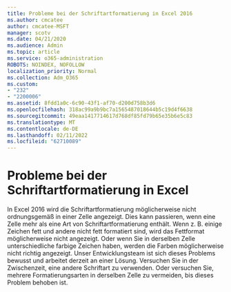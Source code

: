 ```yaml
---
title: Probleme bei der Schriftartformatierung in Excel 2016
ms.author: cmcatee
author: cmcatee-MSFT
manager: scotv
ms.date: 04/21/2020
ms.audience: Admin
ms.topic: article
ms.service: o365-administration
ROBOTS: NOINDEX, NOFOLLOW
localization_priority: Normal
ms.collection: Adm_O365
ms.custom:
- "232"
- "2200006"
ms.assetid: 8fdd1a0c-6c90-43f1-af70-d200d758b3d6
ms.openlocfilehash: 318ac99a9b9bc7a1565487018644b5c19d4f6638
ms.sourcegitcommit: 49eaa1417714617d768df85fd79b65e35b6e5c83
ms.translationtype: MT
ms.contentlocale: de-DE
ms.lasthandoff: 02/11/2022
ms.locfileid: "62710089"
---
```

# <a name="font-formatting-problems-in-excel"></a>Probleme bei der Schriftartformatierung in Excel

In Excel 2016 wird die Schriftartformatierung möglicherweise nicht ordnungsgemäß in einer Zelle angezeigt. Dies kann passieren, wenn eine Zelle mehr als eine Art von Schriftartformatierung enthält. Wenn z. B. einige Zeichen fett und andere nicht fett formatiert sind, wird das Fettformat möglicherweise nicht angezeigt. Oder wenn Sie in derselben Zelle unterschiedliche farbige Zeichen haben, werden die Farben möglicherweise nicht richtig angezeigt. Unser Entwicklungsteam ist sich dieses Problems bewusst und arbeitet derzeit an einer Lösung. Versuchen Sie in der Zwischenzeit, eine andere Schriftart zu verwenden. Oder versuchen Sie, mehrere Formatierungsarten in derselben Zelle zu vermeiden, bis dieses Problem behoben ist.
  